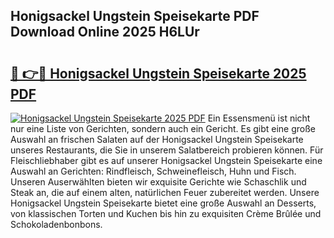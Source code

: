 ## Honigsackel Ungstein Speisekarte PDF Download Online 2025 H6LUr

# <h2><a href="http://gc8806.nevu.top/?p=Honigsackel+Ungstein+Speisekarte">🔗 👉🔴 Honigsackel Ungstein Speisekarte 2025 PDF</a></h2>

[![Honigsackel Ungstein Speisekarte 2025 PDF](https://i.imgur.com/dBaPXMq.png)](http://gc8806.nevu.top/?p=Honigsackel+Ungstein+Speisekarte)
Ein Essensmenü ist nicht nur eine Liste von Gerichten, sondern auch ein Gericht. Es gibt eine große Auswahl an frischen Salaten auf der Honigsackel Ungstein Speisekarte unseres Restaurants, die Sie in unserem Salatbereich probieren können. Für Fleischliebhaber gibt es auf unserer Honigsackel Ungstein Speisekarte eine Auswahl an Gerichten: Rindfleisch, Schweinefleisch, Huhn und Fisch. Unseren Auserwählten bieten wir exquisite Gerichte wie Schaschlik und Steak an, die auf einem alten, natürlichen Feuer zubereitet werden. Unsere Honigsackel Ungstein Speisekarte bietet eine große Auswahl an Desserts, von klassischen Torten und Kuchen bis hin zu exquisiten Crème Brûlée und Schokoladenbonbons.

